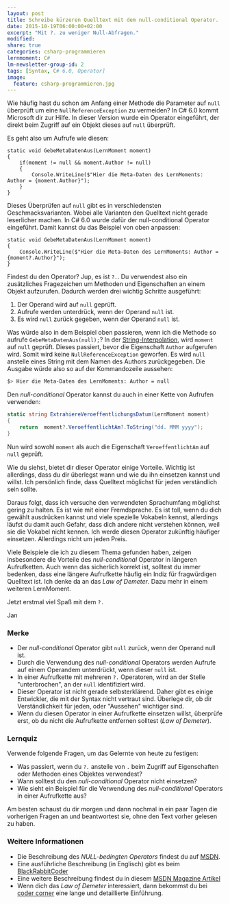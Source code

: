 ```yaml
---
layout: post
title: Schreibe kürzeren Quelltext mit dem null-conditional Operator.
date: 2015-10-19T06:00:00+02:00
excerpt: "Mit ?. zu weniger Null-Abfragen."
modified:
share: true
categories: csharp-programmieren
lernmoment: C#
lm-newsletter-group-id: 2
tags: [Syntax, C# 6.0, Operator]
image:
  feature: csharp-programmieren.jpg
---
```


Wie häufig hast du schon am Anfang einer Methode die Parameter auf `null` überprüft um eine `NullReferenceException` zu vermeiden? In C# 6.0 kommt Microsoft dir zur Hilfe. In dieser Version wurde ein Operator eingeführt, der direkt beim Zugriff auf ein Objekt dieses auf `null` überprüft.

Es geht also um Aufrufe wie diesen:

```
static void GebeMetaDatenAus(LernMoment moment)
{
	if(moment != null && moment.Author != null)
	{
		Console.WriteLine($"Hier die Meta-Daten des LernMoments: Author = {moment.Author}");
	}
}
```

Dieses Überprüfen auf `null` gibt es in verschiedensten Geschmacksvarianten. Wobei alle Varianten den Quelltext nicht gerade leserlicher machen. In C# 6.0 wurde dafür der null-conditional Operator eingeführt. Damit kannst du das Beispiel von oben anpassen:

```
static void GebeMetaDatenAus(LernMoment moment)
{
	Console.WriteLine($"Hier die Meta-Daten des LernMoments: Author = {moment?.Author}");
}
```

Findest du den Operator? Jup, es ist `?.`. Du verwendest also ein zusätzliches Fragezeichen um Methoden und Eigenschaften an einem Objekt aufzurufen. Dadurch werden drei wichtig Schritte ausgeführt:

1.	Der Operand wird auf `null` geprüft.
2.	Aufrufe werden unterdrück, wenn der Operand `null` ist.
3.	Es wird `null` zurück gegeben, wenn der Operand `null` ist.

Was würde also in dem Beispiel oben passieren, wenn ich die Methode so aufrufe `GebeMetaDatenAus(null);`? In der [String-Interpolation](/csharp-programmieren/mit-csharp-6-noch-mueheloser-werte-in-strings-einfuegen/), wird `moment` auf `null` geprüft. Dieses passiert, bevor die Eigenschaft `Author` aufgerufen wird. Somit wird keine `NullReferenceException` geworfen. Es wird `null` anstelle eines String mit dem Namen des Authors zurückgegeben. Die Ausgabe würde also so auf der Kommandozeile aussehen:

```sh
$> Hier die Meta-Daten des LernMoments: Author = null
```

Den *null-conditional* Operator kannst du auch in einer Kette von Aufrufen verwenden:

```cs
static string ExtrahiereVeroeffentlichungsDatum(LernMoment moment)
{
	return	moment?.VeroeffentlichtAm?.ToString("dd. MMM yyyy");
}
```

Nun wird sowohl `moment` als auch die Eigenschaft `VeroeffentlichtAm` auf `null` geprüft. 

Wie du siehst, bietet dir dieser Operator einige Vorteile. Wichtig ist allerdings, dass du dir überlegst wann und wie du ihn einsetzen kannst und willst. Ich persönlich finde, dass Quelltext möglichst für jeden verständlich sein sollte. 

Daraus folgt, dass ich versuche den verwendeten Sprachumfang möglichst gering zu halten. Es ist wie mit einer Fremdsprache. Es ist toll, wenn du dich gewählt ausdrücken kannst und viele spezielle Vokabeln kennst, allerdings läufst du damit auch Gefahr, dass dich andere nicht verstehen können, weil sie die Vokabel nicht kennen. Ich werde diesen Operator zukünftig häufiger einsetzen. Allerdings nicht um jeden Preis. 

Viele Beispiele die ich zu diesem Thema gefunden haben, zeigen insbesondere die Vorteile des *null-conditional* Operator in längeren Aufrufketten. Auch wenn das sicherlich korrekt ist, solltest du immer bedenken, dass eine längere Aufrufkette häufig ein Indiz für fragwürdigen Quelltext ist. Ich denke da an das *Law of Demeter*. Dazu mehr in einem weiteren LernMoment.

Jetzt erstmal viel Spaß mit dem `?.`

Jan

### Merke

-	Der *null-conditional* Operator gibt `null` zurück, wenn der Operand null ist.
-	Durch die Verwendung des *null-conditional* Operators werden Aufrufe auf einem Operandem unterdrückt, wenn dieser `null` ist.
-	In einer Aufrufkette mit mehreren `?.` Operatoren, wird an der Stelle "unterbrochen", an der `null` identifiziert wird.
-	Dieser Operator ist nicht gerade selbsterklärend. Daher gibt es einige Entwickler, die mit der Syntax nicht vertraut sind. Überlege dir, ob dir Verständlichkeit für jeden, oder "Aussehen" wichtiger sind.
-	Wenn du diesen Operator in einer Aufrufkette einsetzen willst, überprüfe erst, ob du nicht die Aufrufkette entfernen solltest (*Law of Demeter*).

### Lernquiz 

Verwende folgende Fragen, um das Gelernte von heute zu festigen:

-	Was passiert, wenn du `?.` anstelle von `.` beim Zugriff auf Eigenschaften oder Methoden eines Objektes verwendest?
-	Wann solltest du den *null-conditional* Operator nicht einsetzen?
-	Wie sieht ein Beispiel für die Verwendung des *null-conditional* Operators in einer Aufrufkette aus?

Am besten schaust du dir morgen und dann nochmal in ein paar Tagen die vorherigen Fragen an und beantwortest sie, ohne den Text vorher gelesen zu haben.

### Weitere Informationen

-	Die Beschreibung des *NULL-bedingten Operators* findest du auf [MSDN](https://msdn.microsoft.com/de-de/library/dn986595.aspx).
-	Eine ausführliche Beschreibung (in Englisch) gibt es beim [BlackRabbitCoder](http://geekswithblogs.net/BlackRabbitCoder/archive/2015/06/05/c.net-little-wonders-null-conditional-operator-in-c-6.aspx)
-	Eine weitere Beschreibung findest du in diesem [MSDN Magazine Artikel](https://msdn.microsoft.com/en-us/magazine/dn802602.aspx)
-	Wenn dich das *Law of Demeter* interessiert, dann bekommst du bei [coder corner](http://coders-corner.net/2013/04/01/real-world-softwaredesign-teil-2-law-of-demeter/) eine lange und detaillierte Einführung.
